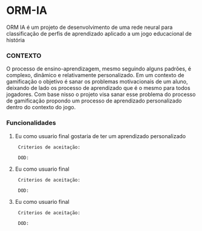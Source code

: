 
# ORM-IA

ORM IA é um projeto de desenvolvimento de uma rede neural para classificação de perfis de aprendizado aplicado a um jogo educacional de história

### CONTEXTO

O processo de ensino-aprendizagem, mesmo seguindo alguns padrões, é complexo, dinâmico e relativamente personalizado. Em um contexto de gamificação o objetivo é sanar os problemas motivacionais de um aluno, deixando de lado os processo de aprendizado que é o mesmo para todos jogadores. Com base nisso o projeto visa sanar esse problema do processo de gamificação propondo um processo de aprendizado personalizado dentro do contexto do jogo.

### Funcionalidades

1. Eu como usuario final gostaria de ter um aprendizado personalizado

        Criterios de aceitação:
        
        DOD:
    
 

2. Eu como usuario final

        Criterios de aceitação:
        
        DOD:

3. Eu como usuario final 

        Criterios de aceitação:
        
        DOD:




